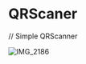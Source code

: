 # QRScaner

// Simple QRScanner

![IMG_2186](https://user-images.githubusercontent.com/54354822/158020850-ae459b0d-8850-4108-8ff0-77ad8b8ae73d.PNG)
